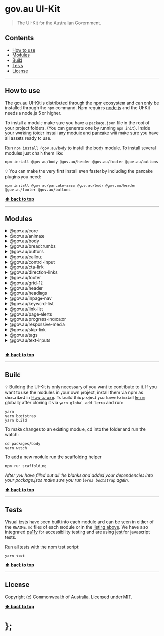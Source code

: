 gov.au UI-Kit
=============

> The UI-Kit for the Australian Government.


## Contents

* [How to use](#how-to-use)
* [Modules](#modules)
* [Build](#build)
* [Tests](#tests)
* [License](#license)


----------------------------------------------------------------------------------------------------------------------------------------------------------------


## How to use

The gov.au UI-Kit is distributed through the [npm](https://www.npmjs.com) ecosystem and can only be installed through the `npm` command.
Npm requires [node.js](https://nodejs.org/en/) and the UI-Kit needs a node.js 5 or higher.

To install a module make sure you have a `package.json` file in the root of your project folders. (You can generate one by running `npm init`).
Inside your working folder install any module and [pancake](https://github.com/govau/pancake/) will make sure you have all assets ready to use.

Run `npm install @gov.au/body` to install the body module. To install several modules just chain them like:

```shell
npm install @gov.au/body @gov.au/header @gov.au/footer @gov.au/buttons
```

💡 You can make the very first install even faster by including the pancake plugins you need:

```
npm install @gov.au/pancake-sass @gov.au/body @gov.au/header @gov.au/footer @gov.au/buttons
```



**[⬆ back to top](#contents)**


----------------------------------------------------------------------------------------------------------------------------------------------------------------


## Modules

<details>
	<summary>@gov.au/core</summary>
	<br><code>npm install @gov.au/core</code>
	<br>See the <a href="http://uikit.apps.staging.digital.gov.au/packages/core/tests/site/">visual test file for core</a><br><br>
	<i>No dependencies</i>

----------
</details>

<details>
	<summary>@gov.au/animate</summary>
	<br><code>npm install @gov.au/animate</code>
	<br>See the <a href="http://uikit.apps.staging.digital.gov.au/packages/animate/tests/site/">visual test file for animate</a><br><br>
	<i>No dependencies</i>

----------
</details>

<details>
	<summary>@gov.au/body</summary>
	<br><code>npm install @gov.au/body</code>
	<br>See the <a href="http://uikit.apps.staging.digital.gov.au/packages/body/tests/site/">visual test file for body</a><br><br>
	Dependencies:
	<br>

```shell
└─ core
```
----------
</details>

<details>
	<summary>@gov.au/breadcrumbs</summary>
	<br><code>npm install @gov.au/breadcrumbs</code>
	<br>See the <a href="http://uikit.apps.staging.digital.gov.au/packages/breadcrumbs/tests/site/">visual test file for breadcrumbs</a><br><br>
	Dependencies:
	<br>

```shell
├─ core
└─ link-list
   ├─ core
   └─ body
      └─ core
```
----------
</details>

<details>
	<summary>@gov.au/buttons</summary>
	<br><code>npm install @gov.au/buttons</code>
	<br>See the <a href="http://uikit.apps.staging.digital.gov.au/packages/buttons/tests/site/">visual test file for buttons</a><br><br>
	Dependencies:
	<br>

```shell
└─ core
```
----------
</details>

<details>
	<summary>@gov.au/callout</summary>
	<br><code>npm install @gov.au/callout</code>
	<br>See the <a href="http://uikit.apps.staging.digital.gov.au/packages/callout/tests/site/">visual test file for callout</a><br><br>
	Dependencies:
	<br>

```shell
└─ core
```
----------
</details>

<details>
	<summary>@gov.au/control-input</summary>
	<br><code>npm install @gov.au/control-input</code>
	<br>See the <a href="http://uikit.apps.staging.digital.gov.au/packages/control-input/tests/site/">visual test file for control-input</a><br><br>
	Dependencies:
	<br>

```shell
└─ core
```
----------
</details>

<details>
	<summary>@gov.au/cta-link</summary>
	<br><code>npm install @gov.au/cta-link</code>
	<br>See the <a href="http://uikit.apps.staging.digital.gov.au/packages/cta-link/tests/site/">visual test file for cta-link</a><br><br>
	Dependencies:
	<br>

```shell
└─ core
```
----------
</details>

<details>
	<summary>@gov.au/direction-links</summary>
	<br><code>npm install @gov.au/direction-links</code>
	<br>See the <a href="http://uikit.apps.staging.digital.gov.au/packages/direction-links/tests/site/">visual test file for direction-links</a><br><br>
	Dependencies:
	<br>

```shell
├─ core
└─ body
   └─ core
```
----------
</details>

<details>
	<summary>@gov.au/footer</summary>
	<br><code>npm install @gov.au/footer</code>
	<br>See the <a href="http://uikit.apps.staging.digital.gov.au/packages/footer/tests/site/">visual test file for footer</a><br><br>
	Dependencies:
	<br>

```shell
└─ core
```
----------
</details>

<details>
	<summary>@gov.au/grid-12</summary>
	<br><code>npm install @gov.au/grid-12</code>
	<br>See the <a href="http://uikit.apps.staging.digital.gov.au/packages/grid-12/tests/site/">visual test file for grid-12</a><br><br>
	Dependencies:
	<br>

```shell
└─ core
```
----------
</details>

<details>
	<summary>@gov.au/header</summary>
	<br><code>npm install @gov.au/header</code>
	<br>See the <a href="http://uikit.apps.staging.digital.gov.au/packages/header/tests/site/">visual test file for header</a><br><br>
	Dependencies:
	<br>

```shell
└─ core
```
----------
</details>

<details>
	<summary>@gov.au/headings</summary>
	<br><code>npm install @gov.au/headings</code>
	<br>See the <a href="http://uikit.apps.staging.digital.gov.au/packages/headings/tests/site/">visual test file for headings</a><br><br>
	Dependencies:
	<br>

```shell
└─ core
```
----------
</details>

<details>
	<summary>@gov.au/inpage-nav</summary>
	<br><code>npm install @gov.au/inpage-nav</code>
	<br>See the <a href="http://uikit.apps.staging.digital.gov.au/packages/inpage-nav/tests/site/">visual test file for inpage-nav</a><br><br>
	Dependencies:
	<br>

```shell
├─ core
└─ link-list
   ├─ core
   └─ body
      └─ core
```
----------
</details>

<details>
	<summary>@gov.au/keyword-list</summary>
	<br><code>npm install @gov.au/keyword-list</code>
	<br>See the <a href="http://uikit.apps.staging.digital.gov.au/packages/keyword-list/tests/site/">visual test file for keyword-list</a><br><br>
	Dependencies:
	<br>

```shell
├─ core
└─ link-list
   ├─ core
   └─ body
      └─ core
```
----------
</details>

<details>
	<summary>@gov.au/link-list</summary>
	<br><code>npm install @gov.au/link-list</code>
	<br>See the <a href="http://uikit.apps.staging.digital.gov.au/packages/link-list/tests/site/">visual test file for link-list</a><br><br>
	Dependencies:
	<br>

```shell
├─ core
└─ body
   └─ core
```
----------
</details>

<details>
	<summary>@gov.au/page-alerts</summary>
	<br><code>npm install @gov.au/page-alerts</code>
	<br>See the <a href="http://uikit.apps.staging.digital.gov.au/packages/page-alerts/tests/site/">visual test file for page-alerts</a><br><br>
	Dependencies:
	<br>

```shell
└─ core
```
----------
</details>

<details>
	<summary>@gov.au/progress-indicator</summary>
	<br><code>npm install @gov.au/progress-indicator</code>
	<br>See the <a href="http://uikit.apps.staging.digital.gov.au/packages/progress-indicator/tests/site/">visual test file for progress-indicator</a><br><br>
	Dependencies:
	<br>

```shell
└─ core
```
----------
</details>

<details>
	<summary>@gov.au/responsive-media</summary>
	<br><code>npm install @gov.au/responsive-media</code>
	<br>See the <a href="http://uikit.apps.staging.digital.gov.au/packages/responsive-media/tests/site/">visual test file for responsive-media</a><br><br>
	Dependencies:
	<br>

```shell
└─ core
```
----------
</details>

<details>
	<summary>@gov.au/skip-link</summary>
	<br><code>npm install @gov.au/skip-link</code>
	<br>See the <a href="http://uikit.apps.staging.digital.gov.au/packages/skip-link/tests/site/">visual test file for skip-link</a><br><br>
	Dependencies:
	<br>

```shell
└─ core
```
----------
</details>

<details>
	<summary>@gov.au/tags</summary>
	<br><code>npm install @gov.au/tags</code>
	<br>See the <a href="http://uikit.apps.staging.digital.gov.au/packages/tags/tests/site/">visual test file for tags</a><br><br>
	Dependencies:
	<br>

```shell
└─ core
```
----------
</details>

<details>
	<summary>@gov.au/text-inputs</summary>
	<br><code>npm install @gov.au/text-inputs</code>
	<br>See the <a href="http://uikit.apps.staging.digital.gov.au/packages/text-inputs/tests/site/">visual test file for text-inputs</a><br><br>
	Dependencies:
	<br>

```shell
└─ core
```
----------
</details>

<br>

**[⬆ back to top](#contents)**


----------------------------------------------------------------------------------------------------------------------------------------------------------------


## Build

💡 Building the UI-Kit is only necessary of you want to contribute to it. If you want to use the modules in your own project, install them via npm as described
in [How to use](#how-to-use).
To build this project you have to install [lerna](https://github.com/lerna/lerna) globally after cloning it via `yarn global add lerna` and run:

```shell
yarn
yarn bootstrap
yarn build
```

To make changes to an existing module, cd into the folder and run the watch:

```shell
cd packages/body
yarn watch
```

To add a new module run the scaffolding helper:

```shell
npm run scaffolding
```

_After you have filled out all the blanks and added your dependencies into your package.json make sure you run `lerna bootstrap` again._


**[⬆ back to top](#contents)**


----------------------------------------------------------------------------------------------------------------------------------------------------------------


## Tests

Visual tests have been built into each module and can be seen in either of the `README.md` files of each module or in the [listing above](#modules).
We have also integrated [pa11y](https://github.com/pa11y/pa11y) for accessibility testing and are using [jest](https://facebook.github.io/jest/) for javascript
tests.

Run all tests with the npm test script:

```shell
yarn test
```


**[⬆ back to top](#contents)**


----------------------------------------------------------------------------------------------------------------------------------------------------------------


## License

Copyright (c) Commonwealth of Australia.
Licensed under [MIT](https://raw.githubusercontent.com/govau/uikit/master/LICENSE).


**[⬆ back to top](#contents)**


# };

